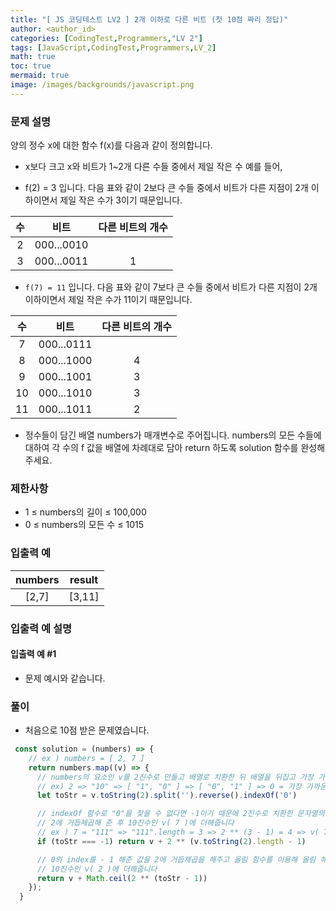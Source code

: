 ```yaml
---
title: "[ JS 코딩테스트 LV2 ] 2개 이하로 다른 비트 (첫 10점 짜리 정답)"
author: <author_id>
categories: [CodingTest,Programmers,"LV 2"]
tags: [JavaScript,CodingTest,Programmers,LV_2]
math: true
toc: true
mermaid: true
image: /images/backgrounds/javascript.png
---
```



### 문제 설명
양의 정수 x에 대한 함수 f(x)를 다음과 같이 정의합니다.
- x보다 크고 x와 비트가 1~2개 다른 수들 중에서 제일 작은 수
  예를 들어,

- f(2) = 3 입니다. 다음 표와 같이 2보다 큰 수들 중에서 비트가 다른 지점이 2개 이하이면서 제일 작은 수가 3이기 때문입니다.

|수|	비트|	다른 비트의 개수|
|:--:|:--:|:--:|
|2|	000...0010	||
|3|	000...0011	|1|

- `f(7) = 11` 입니다. 다음 표와 같이 7보다 큰 수들 중에서 비트가 다른 지점이 2개 이하이면서 제일 작은 수가 11이기 때문입니다.

|수	|비트|	다른 비트의 개수|
|:--:|:--:|:--:|
|7|	000...0111	||
|8|	000...1000	|4|
|9	|000...1001	|3|
|10	|000...1010	|3|
|11	|000...1011	|2|

- 정수들이 담긴 배열 numbers가 매개변수로 주어집니다. numbers의 모든 수들에 대하여 각 수의 f 값을 배열에 차례대로 담아 return 하도록 solution 함수를 완성해주세요.

### 제한사항
- 1 ≤ numbers의 길이 ≤ 100,000
- 0 ≤ numbers의 모든 수 ≤ 1015

### 입출력 예

|numbers|	result|
|:--:|:--:|
|[2,7]|	[3,11]|

### 입출력 예 설명
#### 입출력 예 #1

- 문제 예시와 같습니다.

### 풀이
- 처음으로 10점 받은 문제였습니다.

```javascript
 const solution = (numbers) => {
    // ex ) numbers = [ 2, 7 ]
    return numbers.map((v) => {
      // numbers의 요소인 v를 2진수로 만들고 배열로 치환한 뒤 배열을 뒤집고 가장 가까운 "0"의 index를 찾습니다
      // ex) 2 => "10" => [ "1", "0" ] => [ "0", "1" ] => 0 = 가장 가까운 0의 Index
      let toStr = v.toString(2).split('').reverse().indexOf('0')

      // indexOf 함수로 "0"을 찾을 수 없다면 -1이기 때문에 2진수로 치환한 문자열의 길이 - 1값을
      // 2에 거듭제곱해 준 후 10진수인 v( 7 )에 더해줍니다
      // ex ) 7 = "111" => "111".length = 3 => 2 ** (3 - 1) = 4 => v( 7 ) + 4 = 11
      if (toStr === -1) return v + 2 ** (v.toString(2).length - 1)

      // 0의 index를 - 1 해준 값을 2에 거듭제곱을 해주고 올림 함수를 이용해 올림 해주고
      // 10진수인 v( 2 )에 더해줍니다
      return v + Math.ceil(2 ** (toStr - 1))
    });
  }
```
